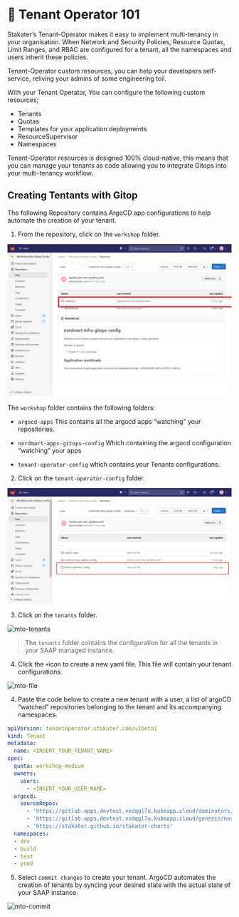 # 🐓 Tenant Operator 101

Stakater’s Tenant-Operator makes it easy to implement multi-tenancy in your organisation. When Network and Security Policies, Resource Quotas, Limit Ranges, and RBAC are configured for a tenant, all the namespaces and users inherit these policies.

Tenant-Operator custom resources, you can help your developers self-service, reliving your admins of some engineering toil.

With your Tenant Operator, You can configure the following custom resources;

- Tenants
- Quotas
- Templates for your application deployments
- ResourceSupervisor
- Namespaces

Tenant-Operator resources is designed 100% cloud-native, this means that you can manage your tenants as code allowing you to integrate Gitops into your multi-tenancy workflow.

## Creating Tentants with Gitop

The following Repository contains ArgoCD app configurations to help automate the creation of your tenant.

1. From the repository, click on the `workshop` folder.

![mto-workshop](./images/mto-workshop.png)


The `workshop` folder contains the following folders:

- `argocd-apps` This contains all the argocd apps “watching” your repositories.

- `nordmart-apps-gitops-config` Which containing the argocd configuration “watching” your apps

- `tenant-operator-config` which contains your Tenants configurations.


2. Click on the `tenant-operator-config` folder.

![mto-config](./images/mto-config.png)


3. Click on the `tenants` folder.

![mto-tenants](./image/mto-tenants.png)

> The `tenants` folder contains the configuration for all the tenants in your SAAP managed instance.

4. Click the `+`icon to create a new  yaml file. This file will contain your tenant configurations.

![mto-file](./image/mto-file.png)

4. Paste the code below to create a new tenant with a user, a list of argoCD “watched” repositories belonging to the tenant and its accompanying namespaces.

```yaml
apiVersion: tenantoperator.stakater.com/v1beta1
kind: Tenant
metadata:
  name: <INSERT_YOUR_TENANT_NAME>
spec:
  quota: workshop-medium
  owners:
    users:
      - <INSERT_YOUR_USER_NAME>
  argocd:
    sourceRepos:
      - 'https://gitlab.apps.devtest.vxdqgl7u.kubeapp.cloud/dominators/workshop-infra-gitops-config.git'
      - 'https://gitlab.apps.devtest.vxdqgl7u.kubeapp.cloud/genesis/nordmart-apps-gitops-config.git'
      - 'https://stakater.github.io/stakater-charts'
  namespaces:
  - dev
  - build
  - test
  - prod
```

5. Select `commit changes` to create your tenant. ArgoCD automates the creation of tenants by syncing your desired state with the actual state of your SAAP instance.

![mto-commit](./image/mto-commit.png)